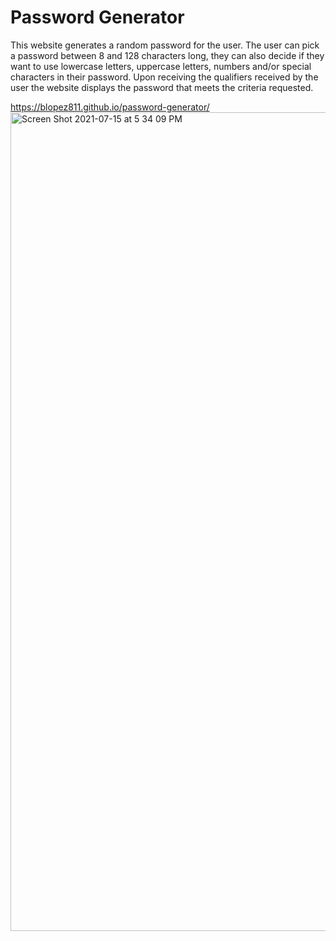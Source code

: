 # Password Generator
This website generates a random password for the user. The user can pick a password between 8 and 128 characters long, they can also decide if they want to use lowercase letters, uppercase letters, numbers and/or special characters in their password. Upon receiving the qualifiers received by the user the website displays the password that meets the criteria requested.

https://blopez811.github.io/password-generator/
<img width="1310" alt="Screen Shot 2021-07-15 at 5 34 09 PM" src="https://user-images.githubusercontent.com/84877211/125866331-518b95c2-e1d1-44d3-a42c-4b826bcd9d99.png">

